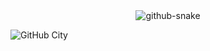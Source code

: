 
<div align="center" >
<picture>
  <source media="(prefers-color-scheme: dark)" srcset="https://cdn.jsdelivr.net/gh/adnanxyousuf/adnanxyousuf/assets/messagif.gif" />
    <img alt="github-snake" src="https://cdn.jsdelivr.net/gh/adnanxyousuf/adnanxyousuf/assets/messagif.gif" />
</picture>
<!-- profile-3d-contrib 3D贡献图-->
</div>
 
![GitHub City](https://github-readme-stats.vercel.app/api/wakatime?username=AdnanxYousuf&layout=city&theme=dark)




